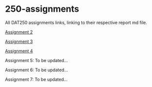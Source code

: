 # 250-assignments
All DAT250 assignments links, linking to their respective report md file.

[Assignment 2](https://github.com/petterr-n/dat250-assignment/blob/A2/report/dat250-expass2.md)

[Assignment 3](https://github.com/petterr-n/dat250-assignment/blob/A3/report/dat250-expass3.md)

[Assignment 4](https://github.com/petterr-n/dat250-jpa-tutorial/blob/master/report/dat250-expass4.md)

Assignment 5: To be updated...

Assignment 6: To be updated...

Assignment 7: To be updated...
